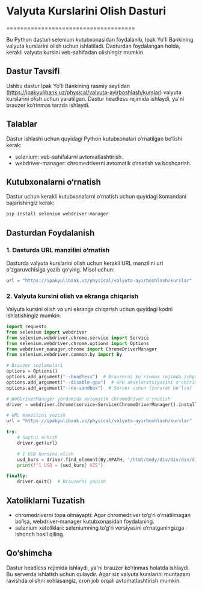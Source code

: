 # Valyuta Kurslarini Olish Dasturi
=====================================

Bu Python dasturi selenium kutubxonasidan foydalanib, Ipak Yo'li Bankining valyuta kurslarini olish uchun ishlatiladi. Dasturdan foydalangan holda, kerakli valyuta kursini veb-sahifadan olishingiz mumkin.

## Dastur Tavsifi

Ushbu dastur Ipak Yo'li Bankining rasmiy saytidan (https://ipakyulibank.uz/physical/valyuta-ayirboshlash/kurslar) valyuta kurslarini olish uchun yaratilgan. Dastur headless rejimida ishlaydi, ya'ni brauzer ko‘rinmas tarzda ishlaydi.

## Talablar

Dastur ishlashi uchun quyidagi Python kutubxonalari o‘rnatilgan bo‘lishi kerak:

*   selenium: veb-sahifalarni avtomatlashtirish.
*   webdriver-manager: chromedriverni avtomatik o‘rnatish va boshqarish.

## Kutubxonalarni o‘rnatish

Dastur uchun kerakli kutubxonalarni o‘rnatish uchun quyidagi komandani bajarishingiz kerak:

```bash
pip install selenium webdriver-manager
```

## Dasturdan Foydalanish

### 1. Dasturda URL manzilini o‘rnatish

Dasturda valyuta kurslarini olish uchun kerakli URL manzilini url o'zgaruvchisiga yozib qo‘ying. Misol uchun:

```python
url = "https://ipakyulibank.uz/physical/valyuta-ayirboshlash/kurslar"
```

### 2. Valyuta kursini olish va ekranga chiqarish

Valyuta kursini olish va uni ekranga chiqarish uchun quyidagi kodni ishlatishingiz mumkin:

```python
import requests
from selenium import webdriver
from selenium.webdriver.chrome.service import Service
from selenium.webdriver.chrome.options import Options
from webdriver_manager.chrome import ChromeDriverManager
from selenium.webdriver.common.by import By

# Brauzer sozlamalari
options = Options()
options.add_argument("--headless")  # Brauzerni ko'rinmas rejimda ishga tushirish
options.add_argument("--disable-gpu")  # GPU akseleratsiyasini o'chirish
options.add_argument("--no-sandbox")  # Server uchun (zarurat bo'lsa)

# WebDriverManager yordamida avtomatik chromedriver o'rnatish
driver = webdriver.Chrome(service=Service(ChromeDriverManager().install()), options=options)

# URL manzilini yozish
url = "https://ipakyulibank.uz/physical/valyuta-ayirboshlash/kurslar"

try:
    # Saytni ochish
    driver.get(url)

    # 1 USD kursini olish
    usd_kurs = driver.find_element(By.XPATH, '/html/body/div/div/div/div[9]/section/div[1]/div/div/div[2]/div/div/article/table/tbody/tr[1]/td[4]').text
    print(f"1 USD = {usd_kurs} UZS")

finally:
    driver.quit()  # Brauzerni yopish
```

## Xatoliklarni Tuzatish

*   chromedriverni topa olmayapti: Agar chromedriver to‘g‘ri o‘rnatilmagan bo‘lsa, webdriver-manager kutubxonasidan foydalaning.
*   selenium xatoliklari: seleniumning to‘g‘ri versiyasini o‘rnatganingizga ishonch hosil qiling.

## Qo‘shimcha

Dastur headless rejimida ishlaydi, ya'ni brauzer ko‘rinmas holatda ishlaydi. Bu serverda ishlatish uchun qulaydir.
Agar siz valyuta kurslarini muntazam ravishda olishni xohlasangiz, cron job orqali avtomatlashtirish mumkin.
